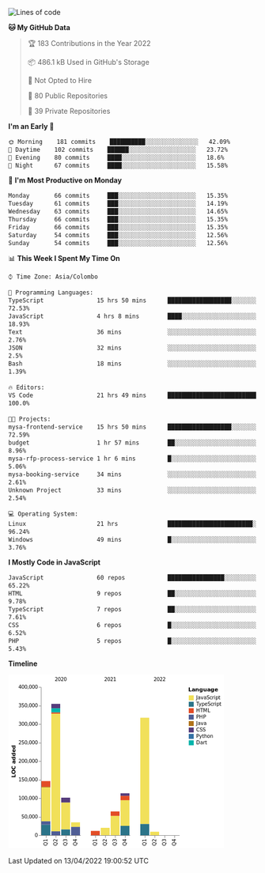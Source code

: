 
<!--START_SECTION:waka-->
![Lines of code](https://img.shields.io/badge/From%20Hello%20World%20I%27ve%20Written-1%20Million%20lines%20of%20code-blue)

**🐱 My GitHub Data** 

> 🏆 183 Contributions in the Year 2022
 > 
> 📦 486.1 kB Used in GitHub's Storage 
 > 
> 🚫 Not Opted to Hire
 > 
> 📜 80 Public Repositories 
 > 
> 🔑 39 Private Repositories  
 > 
**I'm an Early 🐤** 

```text
🌞 Morning    181 commits    ██████████░░░░░░░░░░░░░░░   42.09% 
🌆 Daytime    102 commits    ██████░░░░░░░░░░░░░░░░░░░   23.72% 
🌃 Evening    80 commits     ████░░░░░░░░░░░░░░░░░░░░░   18.6% 
🌙 Night      67 commits     ████░░░░░░░░░░░░░░░░░░░░░   15.58%

```
📅 **I'm Most Productive on Monday** 

```text
Monday       66 commits     ███░░░░░░░░░░░░░░░░░░░░░░   15.35% 
Tuesday      61 commits     ███░░░░░░░░░░░░░░░░░░░░░░   14.19% 
Wednesday    63 commits     ███░░░░░░░░░░░░░░░░░░░░░░   14.65% 
Thursday     66 commits     ███░░░░░░░░░░░░░░░░░░░░░░   15.35% 
Friday       66 commits     ███░░░░░░░░░░░░░░░░░░░░░░   15.35% 
Saturday     54 commits     ███░░░░░░░░░░░░░░░░░░░░░░   12.56% 
Sunday       54 commits     ███░░░░░░░░░░░░░░░░░░░░░░   12.56%

```


📊 **This Week I Spent My Time On** 

```text
⌚︎ Time Zone: Asia/Colombo

💬 Programming Languages: 
TypeScript               15 hrs 50 mins      ██████████████████░░░░░░░   72.53% 
JavaScript               4 hrs 8 mins        ████░░░░░░░░░░░░░░░░░░░░░   18.93% 
Text                     36 mins             ░░░░░░░░░░░░░░░░░░░░░░░░░   2.76% 
JSON                     32 mins             ░░░░░░░░░░░░░░░░░░░░░░░░░   2.5% 
Bash                     18 mins             ░░░░░░░░░░░░░░░░░░░░░░░░░   1.39%

🔥 Editors: 
VS Code                  21 hrs 49 mins      █████████████████████████   100.0%

🐱‍💻 Projects: 
mysa-frontend-service    15 hrs 50 mins      ██████████████████░░░░░░░   72.59% 
budget                   1 hr 57 mins        ██░░░░░░░░░░░░░░░░░░░░░░░   8.96% 
mysa-rfp-process-service 1 hr 6 mins         █░░░░░░░░░░░░░░░░░░░░░░░░   5.06% 
mysa-booking-service     34 mins             ░░░░░░░░░░░░░░░░░░░░░░░░░   2.61% 
Unknown Project          33 mins             ░░░░░░░░░░░░░░░░░░░░░░░░░   2.54%

💻 Operating System: 
Linux                    21 hrs              ████████████████████████░   96.24% 
Windows                  49 mins             █░░░░░░░░░░░░░░░░░░░░░░░░   3.76%

```

**I Mostly Code in JavaScript** 

```text
JavaScript               60 repos            ████████████████░░░░░░░░░   65.22% 
HTML                     9 repos             ██░░░░░░░░░░░░░░░░░░░░░░░   9.78% 
TypeScript               7 repos             ██░░░░░░░░░░░░░░░░░░░░░░░   7.61% 
CSS                      6 repos             █░░░░░░░░░░░░░░░░░░░░░░░░   6.52% 
PHP                      5 repos             █░░░░░░░░░░░░░░░░░░░░░░░░   5.43%

```


**Timeline**

![Chart not found](https://raw.githubusercontent.com/ccweerasinghe1994/ccweerasinghe1994/master/charts/bar_graph.png) 


 Last Updated on 13/04/2022 19:00:52 UTC
<!--END_SECTION:waka-->

